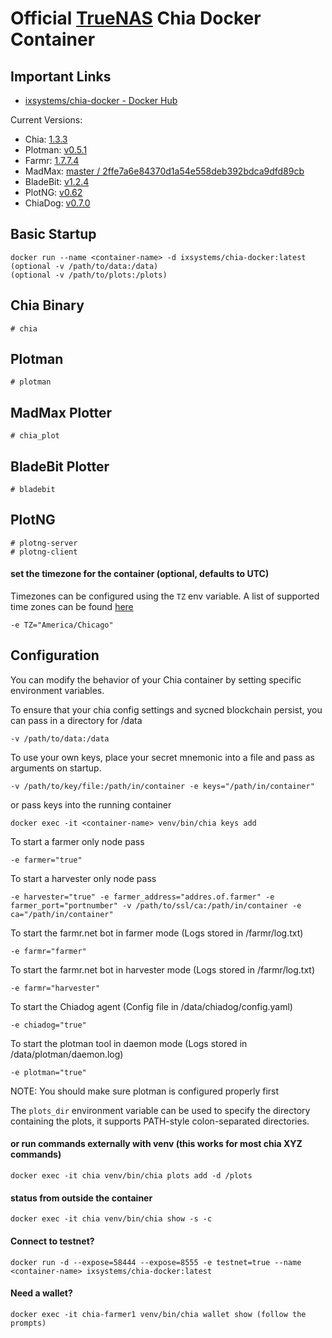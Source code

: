 # Official [TrueNAS](https://www.truenas.com) Chia Docker Container


## Important Links

* [ixsystems/chia-docker - Docker Hub](https://hub.docker.com/repository/docker/ixsystems/chia-docker)


Current Versions:

* Chia: [1.3.3](https://github.com/Chia-Network/chia-blockchain/)
* Plotman: [v0.5.1](https://github.com/ericaltendorf/plotman/)
* Farmr: [1.7.7.4](https://github.com/joaquimguimaraes/farmr/)
* MadMax: [master / 2ffe7a6e84370d1a54e558deb392bdca9dfd89cb](https://github.com/Chia-Network/chia-plotter-madmax/)
* BladeBit: [v1.2.4](https://github.com/Chia-Network/bladebit/)
* PlotNG: [v0.62](https://github.com/maded2/plotng)
* ChiaDog: [v0.7.0](https://github.com/martomi/chiadog/)

## Basic Startup
```
docker run --name <container-name> -d ixsystems/chia-docker:latest
(optional -v /path/to/data:/data)
(optional -v /path/to/plots:/plots)
```

## Chia Binary
```
# chia
```

## Plotman
```
# plotman
```

## MadMax Plotter
```
# chia_plot
```

## BladeBit Plotter
```
# bladebit
```

## PlotNG
```
# plotng-server
# plotng-client
```

#### set the timezone for the container (optional, defaults to UTC)
Timezones can be configured using the `TZ` env variable. A list of supported time zones can be found [here](http://manpages.ubuntu.com/manpages/focal/man3/DateTime::TimeZone::Catalog.3pm.html)
```
-e TZ="America/Chicago"
```
## Configuration

You can modify the behavior of your Chia container by setting specific environment variables.

To ensure that your chia config settings and sycned blockchain persist, you can pass in a directory for /data
```
-v /path/to/data:/data
```

To use your own keys, place your secret mnemonic into a file and pass as arguments on startup.
```
-v /path/to/key/file:/path/in/container -e keys="/path/in/container"
```
or pass keys into the running container
```
docker exec -it <container-name> venv/bin/chia keys add
```

To start a farmer only node pass
```
-e farmer="true"
```

To start a harvester only node pass
```
-e harvester="true" -e farmer_address="addres.of.farmer" -e farmer_port="portnumber" -v /path/to/ssl/ca:/path/in/container -e ca="/path/in/container"
```

To start the farmr.net bot in farmer mode (Logs stored in /farmr/log.txt)
```
-e farmr="farmer"
```

To start the farmr.net bot in harvester mode (Logs stored in /farmr/log.txt)
```
-e farmr="harvester"
```

To start the Chiadog agent (Config file in /data/chiadog/config.yaml)
```
-e chiadog="true"
```

To start the plotman tool in daemon mode (Logs stored in /data/plotman/daemon.log)
```
-e plotman="true"
```
NOTE: You should make sure plotman is configured properly first


The `plots_dir` environment variable can be used to specify the directory containing the plots, it supports PATH-style colon-separated directories.

#### or run commands externally with venv (this works for most chia XYZ commands)
```
docker exec -it chia venv/bin/chia plots add -d /plots
```

#### status from outside the container
```
docker exec -it chia venv/bin/chia show -s -c
```

#### Connect to testnet?
```
docker run -d --expose=58444 --expose=8555 -e testnet=true --name <container-name> ixsystems/chia-docker:latest
```

#### Need a wallet?
```
docker exec -it chia-farmer1 venv/bin/chia wallet show (follow the prompts)
```
